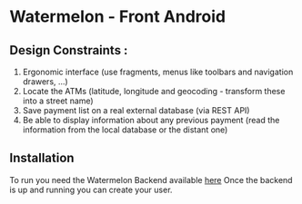 # Watermelon - Front Android

## Design Constraints :

1. Ergonomic interface (use fragments, menus like toolbars and navigation drawers, ...)
2. Locate the ATMs (latitude, longitude and geocoding - transform these into a street name)
3. Save payment list on a real external database (via REST API)
4. Be able to display information about any previous payment (read the information from the local database or the distant one)

## Installation 

To run you need the Watermelon Backend available [here](https://github.com/Francoois/back_WaterMelon "Watermelon Backend git repository")
Once the backend is up and running you can create your user.

